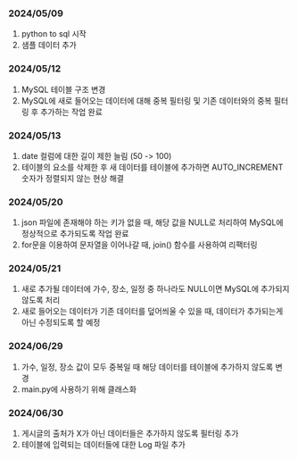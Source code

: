 ### 2024/05/09
1. python to sql 시작  
2. 샘플 데이터 추가

### 2024/05/12
1. MySQL 테이블 구조 변경  
2. MySQL에 새로 들어오는 데이터에 대해 중복 필터링 및 기존 데이터와의 중복 필터링 후 추가하는 작업 완료

### 2024/05/13
1. date 컬럼에 대한 길이 제한 늘림 (50 -> 100)
2. 테이블의 요소를 삭제한 후 새 데이터를 테이블에 추가하면 AUTO_INCREMENT 숫자가 정렬되지 않는 현상 해결

### 2024/05/20
1. json 파일에 존재해야 하는 키가 없을 때, 해당 값을 NULL로 처리하여 MySQL에 정상적으로 추가되도록 작업 완료
2. for문을 이용하여 문자열을 이어나갈 때, join() 함수를 사용하여 리팩터링

### 2024/05/21
1. 새로 추가될 데이터에 가수, 장소, 일정 중 하나라도 NULL이면 MySQL에 추가되지 않도록 처리
2. 새로 들어오는 데이터가 기존 데이터를 덮어씌울 수 있을 때, 데이터가 추가되는게 아닌 수정되도록 할 예정 

### 2024/06/29
1. 가수, 일정, 장소 값이 모두 중복일 때 해당 데이터를 테이블에 추가하지 않도록 변경
2. main.py에 사용하기 위해 클래스화

### 2024/06/30
1. 게시글의 출처가 X가 아닌 데이터들은 추가하지 않도록 필터링 추가
2. 테이블에 입력되는 데이터들에 대한 Log 파일 추가